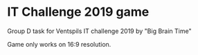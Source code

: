 # IT Challenge 2019 game
Group D task for Ventspils IT challenge 2019 by "Big Brain Time"

Game only works on 16:9 resolution.
